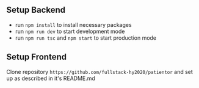 
## Setup Backend
- run `npm install` to install necessary packages
- run `npm run dev` to start development mode
- run `npm run tsc` and `npm start` to start production mode


## Setup Frontend
Clone repository `https://github.com/fullstack-hy2020/patientor` and set up as described in it's README.md